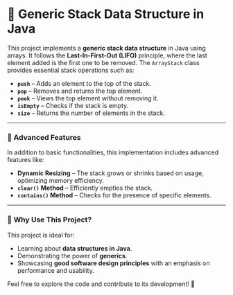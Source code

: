 # **🧱 Generic Stack Data Structure in Java**

This project implements a **generic stack data structure** in Java using arrays. It follows the **Last-In-First-Out (LIFO)** principle, where the last element added is the first one to be removed. The `ArrayStack` class provides essential stack operations such as:  

- **`push`** – Adds an element to the top of the stack.  
- **`pop`** – Removes and returns the top element.  
- **`peek`** – Views the top element without removing it.  
- **`isEmpty`** – Checks if the stack is empty.  
- **`size`** – Returns the number of elements in the stack.  

---

### 🚀 **Advanced Features**  
In addition to basic functionalities, this implementation includes advanced features like:  

- **Dynamic Resizing** – The stack grows or shrinks based on usage, optimizing memory efficiency.  
- **`clear()` Method** – Efficiently empties the stack.  
- **`contains()` Method** – Checks for the presence of specific elements.  

---

### 🎯 **Why Use This Project?**  
This project is ideal for:  
- Learning about **data structures in Java**.  
- Demonstrating the power of **generics**.  
- Showcasing **good software design principles** with an emphasis on performance and usability.  

Feel free to explore the code and contribute to its development! 🚀  

